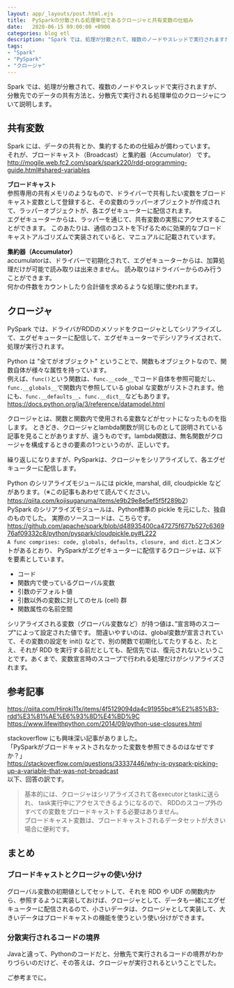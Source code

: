 ```yaml
---
layout: app/_layouts/post.html.ejs
title:  PySparkの分散される処理単位であるクロージャと共有変数の仕組み
date:   2020-06-15 09:00:00 +0900
categories: blog etl
description: "Spark では、処理が分散されて、複数のノードやスレッドで実行されますが、分散される処理の塊を、どう配信しているのか？加えて、複数のタスク間でのデータの共有とか、集約するための仕組みがどうなっているのか？少しだけ説明します。"
tags:
- "Spark"
- "PySpark"
- "クロージャ"
---
```


Spark では、処理が分散されて、複数のノードやスレッドで実行されますが、
分散先でのデータの共有方法と、分散先で実行される処理単位のクロージャについて説明します。

## 共有変数

Spark には、データの共有とか、集約するための仕組みが備わっています。  
それが、ブロードキャスト（Broadcast）と集約器（Accumulator） です。  
<http://mogile.web.fc2.com/spark/spark220/rdd-programming-guide.html#shared-variables>  

**ブロードキャスト**  
参照専用の共有メモリのようなもので、ドライバーで共有したい変数をブロードキャスト変数として登録すると、その変数のラッパーオブジェクトが作成されて、ラッパーオブジェクトが、各エグゼキューターに配信されます。  
エグゼキューターからは、ラッパーを通じて、共有変数の実態にアクセスすることができます。
このあたりは、通信のコストを下げるために効果的なブロードキャストアルゴリズムで実装されていると、マニュアルに記載されています。

**集約器（Accumulator）**  
accumulatorは、ドライバーで初期化されて、エグゼキューターからは、加算処理だけが可能で読み取りは出来きません。
読み取りはドライバーからのみ行うことができます。  
何かの件数をカウントしたり合計値を求めるような処理に使われます。

## クロージャ

PySpark では、ドライバがRDDのメソッドをクロージャとしてシリアライズして、エグゼキューターに配信して、エグゼキューターでデシリアライズされて、処理が実行されます。

Python は "全てがオブジェクト" ということで、関数もオブジェクトなので、関数自体が様々な属性を持っています。  
例えば、`func()`という関数は、`func.__code__`でコード自体を参照可能だし、`func.__globals__`で関数内で参照している global な変数がリストされます。他にも、`func.__defaults__`、`func.__dict__`などもあります。
<https://docs.python.org/ja/3/reference/datamodel.html>

クロージャとは、関数と関数内で使用される変数などがセットになったものを指します。
ときどき、クロージャとlambda関数が同じものとして説明されている記事を見ることがありますが、違うものです。lambda関数は、無名関数がクロージャを構成するときの要素の1つというのが、正しいです。  

繰り返しになりますが、PySparkは、クロージャをシリアライズして、各エグゼキューターに配信します。

Python のシリアライズモジュールには pickle, marshal, dill, cloudpickle などがあります。（※この記事もあわせて読んでください。<https://qiita.com/kojisuganuma/items/e9b29e8e5ef5f5f289b2>）  
PySpark のシリアライズモジュールは、Python標準の pickle を元にした、独自のものでした。
実際のソースコードは、こちらです。
<https://github.com/apache/spark/blob/d48935400ca47275f677b527c636976af09332c8/python/pyspark/cloudpickle.py#L222>  
`A func comprises: code, globals, defaults, closure, and dict.`とコメントがあるとおり、
PySparkがエグゼキューターに配信するクロージャは、以下を要素としています。
- コード
- 関数内で使っているグローバル変数
- 引数のデフォルト値
- 引数以外の変数に対してのセル (cell) 群
- 関数属性の名前空間

シリアライズされる変数（グローバル変数など）が持つ値は、”宣言時のスコープ"によって設定された値です。
間違いやすいのは、global変数が宣言されていて、その変数の設定を init() などで、別の関数で初期化してたりすると、たとえ、それが RDD を実行する前だとしても、配信先では、復元されないということです。あくまで、変数宣言時のスコープで行われる処理だけがシリアライズされます。

## 参考記事

<https://qiita.com/Hiroki11x/items/4f5129094da4c91955bc#%E2%85%B3-rdd%E3%81%AE%E6%93%8D%E4%BD%9C>  
<https://www.lifewithpython.com/2014/09/python-use-closures.html> 

stackoverflow にも興味深い記事がありました。  
「PySparkがブロードキャストされなかった変数を参照できるのはなぜですか？」  
<https://stackoverflow.com/questions/33337446/why-is-pyspark-picking-up-a-variable-that-was-not-broadcast>  
以下、回答の訳です。
> 基本的には、クロージャはシリアライズされて各executorとtaskに送られ、
> task実行中にアクセスできるようになるので、
> RDDのスコープ外のすべての変数をブロードキャストする必要はありません。  
> ブロードキャスト変数は、ブロードキャストされるデータセットが大きい場合に便利です。

## まとめ

### ブロードキャストとクロージャの使い分け

グローバル変数の初期値としてセットして、それを RDD や UDF の関数内から、参照するように実装しておけば、クロージャとして、データも一緒にエグゼキューターに配信されるので、小さいデータは、クロージャとして実装して、大きいデータはブロードキャストの機能を使うという使い分けができます。

### 分散実行されるコードの境界

Javaと違って、Pythonのコードだと、分散先で実行されるコードの境界がわかりづらいのだけど、その答えは、クロージャが実行されるということでした。

ご参考までに。
